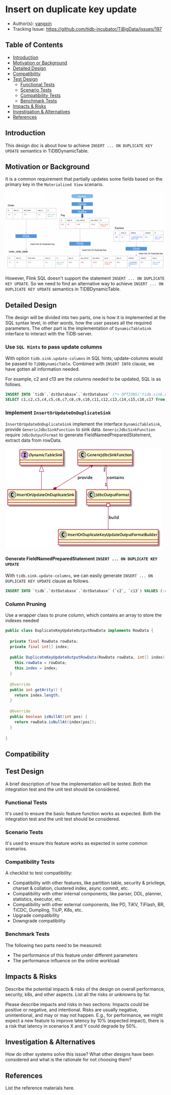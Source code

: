 # Insert on duplicate key update

- Author(s): [yangxin](http://github.com/xuanyu66)
- Tracking Issue: https://github.com/tidb-incubator/TiBigData/issues/197

## Table of Contents

* [Introduction](#introduction)
* [Motivation or Background](#motivation-or-background)
* [Detailed Design](#detailed-design)
* [Compatibility](#compatibility)
* [Test Design](#test-design)
    * [Functional Tests](#functional-tests)
    * [Scenario Tests](#scenario-tests)
    * [Compatibility Tests](#compatibility-tests)
    * [Benchmark Tests](#benchmark-tests)
* [Impacts & Risks](#impacts--risks)
* [Investigation & Alternatives](#investigation--alternatives)
* [References](#references)

## Introduction

This design doc is about how to achieve `INSERT ... ON DUPLICATE KEY UPDATE` semantics in TiDBDynamicTable.

## Motivation or Background

It is a common requirement that partially updates some fields based on the primary key in the `Materialized View` scenario.

![image alt text](imgs/insert-on-duplicate-key-update/Materialized-View.png)

However, Flink SQL doesn't support the statement `INSERT ... ON DUPLICATE KEY UPDATE`. So we need to find an alternative way to achieve `INSERT ... ON DUPLICATE KEY UPDATE` semantics in TiDBDynamicTable. 

## Detailed Design

The design will be divided into two parts, one is how it is implemented at the SQL syntax level, in other words, how the user passes all the required parameters. 
The other part is the implementation of `DynamicTableSink` interface to interact with the TiDB-server.

### Use `SQL Hints` to pass update columns

With option `tidb.sink.update-columns` in SQL hints, update-columns would be passed to `TiDBDynamicTable`. Combined with `INSERT INTO` clause, we have gotten all information needed.

For example, c2 and c13 are the columns needed to be updated, SQL is as follows.

```sql
INSERT INTO `tidb`.`dstDatabase`.`dstDatabase` /*+ OPTIONS('tidb.sink.update-columns'='c2, c13') */ 
SELECT c1,c2,c3,c4,c5,c6,c7,c8,c9,c10,c11,c12,c13,c14,c15,c16,c17 from `tidb`.`srcDatabase`.`srcDatabase`
```

### Implement `InsertOrUpdateOnDuplicateSink`

`InsertOrUpdateOnDuplicateSink` implement the interface `DynamicTableSink`, provide `GenericJdbcSinkFunction` to sink data.
`GenericJdbcSinkFunction` require `JdbcOutputFormat` to generate FieldNamedPreparedStatement, extract data from rowData.

![image alt text](imgs/insert-on-duplicate-key-update/classes.png)

#### Generate FieldNamedPreparedStatement `INSERT ... ON DUPLICATE KEY UPDATE`

With `tidb.sink.update-columns`, we can easily generate `INSERT ... ON DUPLICATE KEY UPDATE` clause as follows. 

```sql
INSERT INTO `tidb`.`dstDatabase`.`dstDatabase` (`c2`, `c13`) VALUES (:c2, :c13) ON DUPLICATE KEY UPDATE `c2`=VALUES(`c2`), `c13`=VALUES(`c13`)
```

### Column Pruning

Use a wrapper class to prune column, which contains an array to store the indexes needed

```java
public class DuplicateKeyUpdateOutputRowData implements RowData {

  private final RowData rowData;
  private final int[] index;

  public DuplicateKeyUpdateOutputRowData(RowData rowData, int[] index) {
    this.rowData = rowData;
    this.index = index;
  }

  @Override
  public int getArity() {
    return index.length;
  }

  @Override
  public boolean isNullAt(int pos) {
    return rowData.isNullAt(index[pos]);
  }

}
```

## Compatibility

## Test Design

A brief description of how the implementation will be tested. Both the integration test and the unit test should be considered.

### Functional Tests

It's used to ensure the basic feature function works as expected. Both the integration test and the unit test should be considered.

### Scenario Tests

It's used to ensure this feature works as expected in some common scenarios.

### Compatibility Tests

A checklist to test compatibility:
- Compatibility with other features, like partition table, security & privilege, charset & collation, clustered index, async commit, etc.
- Compatibility with other internal components, like parser, DDL, planner, statistics, executor, etc.
- Compatibility with other external components, like PD, TiKV, TiFlash, BR, TiCDC, Dumpling, TiUP, K8s, etc.
- Upgrade compatibility
- Downgrade compatibility

### Benchmark Tests

The following two parts need to be measured:
- The performance of this feature under different parameters
- The performance influence on the online workload

## Impacts & Risks

Describe the potential impacts & risks of the design on overall performance, security, k8s, and other aspects. List all the risks or unknowns by far.

Please describe impacts and risks in two sections: Impacts could be positive or negative, and intentional. Risks are usually negative, unintentional, and may or may not happen. E.g., for performance, we might expect a new feature to improve latency by 10% (expected impact), there is a risk that latency in scenarios X and Y could degrade by 50%.

## Investigation & Alternatives

How do other systems solve this issue? What other designs have been considered and what is the rationale for not choosing them?

## References

List the reference materials here.